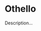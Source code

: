 <!-- ======================================================================
--- Search engine
title:          Othello
keywords:       Othello, tragedy
description:    Othello by William Shakespeare.
--- Menu system
order:          70
text:           Othello
hidden:         false
umbel:          false
--- Page properties
id:             
document:       
layout:         layout-2-left
$-left:         play-list
searchable:     true
======================================================================= -->

# Othello

Description...
